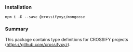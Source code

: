 ### Installation

```
npm i -D --save @crossifyxyz/mongoose
```

### Summary

This package contains type definitions for CROSSIFY projects (https://github.com/crossifyxyz).